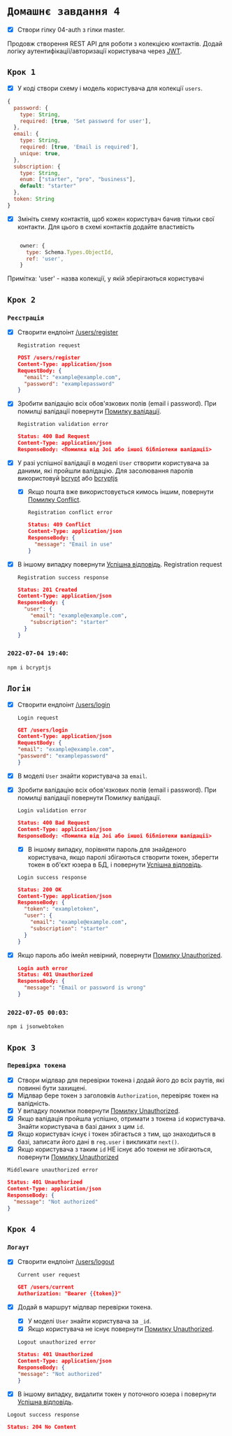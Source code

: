 # `Домашнє завдання 4`

- [x] Створи гілку 04-auth з гілки master.

Продовж створення REST API для роботи з колекцією контактів. Додай логіку
аутентифікації/авторизації користувача через [JWT](https://jwt.io/).

## `Крок 1`

- [x] У коді створи схему і модель користувача для колекції `users`.

```js
{
  password: {
    type: String,
    required: [true, 'Set password for user'],
  },
  email: {
    type: String,
    required: [true, 'Email is required'],
    unique: true,
  },
  subscription: {
    type: String,
    enum: ["starter", "pro", "business"],
    default: "starter"
  },
  token: String
}
```

- [x] Змініть схему контактів, щоб кожен користувач бачив тільки свої контакти.
      Для цього в схемі контактів додайте властивість

```js

    owner: {
      type: Schema.Types.ObjectId,
      ref: 'user',
    }
```

Примітка: 'user' - назва колекції, у якій зберігаються користувачі

## `Крок 2`

### `Реєстрація`

- [x] Створити ендпоінт
      [/users/register](https://github.com/goitacademy/nodejs-homework/blob/master/homework-04/README.ua.md#registration-request)

  `Registration request`

  ```json
  POST /users/register
  Content-Type: application/json
  RequestBody: {
    "email": "example@example.com",
    "password": "examplepassword"
  }
  ```

- [x] Зробити валідацію всіх обов'язкових полів (email і password). При помилці
      валідації повернути
      [Помилку валідації](https://github.com/goitacademy/nodejs-homework/blob/master/homework-04/README.ua.md#registration-validation-error).

  `Registration validation error`

  ```json
  Status: 400 Bad Request
  Content-Type: application/json
  ResponseBody: <Помилка від Joi або іншої бібліотеки валідації>
  ```

- [x] У разі успішної валідації в моделі `User` створити користувача за даними,
      які пройшли валідацію. Для засолювання паролів використовуй
      [bcrypt](https://www.npmjs.com/package/bcrypt) або
      [bcryptjs](https://www.npmjs.com/package/bcryptjs)

  - [x] Якщо пошта вже використовується кимось іншим, повернути
        [Помилку Conflict](https://github.com/goitacademy/nodejs-homework/blob/master/homework-04/README.ua.md#registration-conflict-error).

    `Registration conflict error`

    ```json
    Status: 409 Conflict
    Content-Type: application/json
    ResponseBody: {
      "message": "Email in use"
    }
    ```

- [x] В іншому випадку повернути
      [Успішна відповідь](https://github.com/goitacademy/nodejs-homework/blob/master/homework-04/README.ua.md#registration-success-response).
      Registration request

  `Registration success response`

  ```json
  Status: 201 Created
  Content-Type: application/json
  ResponseBody: {
    "user": {
      "email": "example@example.com",
      "subscription": "starter"
    }
  }
  ```

### `2022-07-04 19:40`:

```bash
npm i bcryptjs
```

## `Логін`

- [x] Створити ендпоінт
      [/users/login](https://github.com/goitacademy/nodejs-homework/blob/master/homework-04/README.ua.md#login-request)

  `Login request`

  ```json
  GET /users/login
  Content-Type: application/json
  RequestBody: {
  "email": "example@example.com",
  "password": "examplepassword"
  }
  ```

- [x] В моделі `User` знайти користувача за `email`.

- [x] Зробити валідацію всіх обов'язкових полів (email і password). При помилці
      валідації повернути Помилку валідації.

  `Login validation error`

  ```json
  Status: 400 Bad Request
  Content-Type: application/json
  ResponseBody: <Помилка від Joi або іншої бібліотеки валідації>
  ```

  - [x] В іншому випадку, порівняти пароль для знайденого користувача, якщо
        паролі збігаються створити токен, зберегти токен в об'єкт юзера в БД, і
        повернути
        [Успішна відповідь](https://github.com/goitacademy/nodejs-homework/blob/master/homework-04/README.ua.md#login-success-response).

  `Login success response`

  ```json
  Status: 200 OK
  Content-Type: application/json
  ResponseBody: {
    "token": "exampletoken",
    "user": {
      "email": "example@example.com",
      "subscription": "starter"
    }
  }
  ```

- [x] Якщо пароль або імейл невірний, повернути
      [Помилку Unauthorized](https://github.com/goitacademy/nodejs-homework/blob/master/homework-04/README.ua.md#login-auth-error).

  ```json
  Login auth error
  Status: 401 Unauthorized
  ResponseBody: {
    "message": "Email or password is wrong"
  }
  ```

### `2022-07-05 00:03`:

```bash
npm i jsonwebtoken
```

## `Крок 3`

### `Перевірка токена`

- [x] Створи мідлвар для перевірки токена і додай його до всіх раутів, які
      повинні бути захищені.
- [x] Мідлвар бере токен з заголовків `Authorization`, перевіряє токен на
      валідність.
- [x] У випадку помилки повернути
      [Помилку Unauthorized](https://github.com/goitacademy/nodejs-homework/blob/master/homework-04/README.ua.md#middleware-unauthorized-error).
- [x] Якщо валідація пройшла успішно, отримати з токена `id` користувача. Знайти
      користувача в базі даних з цим `id`.
- [x] Якщо користувач існує і токен збігається з тим, що знаходиться в базі,
      записати його дані в `req.user` і викликати `next()`.
- [x] Якщо користувача з таким `id` НЕ існує або токени не збігаються, повернути
      [Помилку Unauthorized](https://github.com/goitacademy/nodejs-homework/blob/master/homework-04/README.ua.md#middleware-unauthorized-error)

`Middleware unauthorized error`

```json
Status: 401 Unauthorized
Content-Type: application/json
ResponseBody: {
  "message": "Not authorized"
}
```

## `Крок 4`

### `Логаут`

- [x] Створити ендпоінт
      [/users/logout](https://github.com/goitacademy/nodejs-homework/blob/master/homework-04/README.ua.md#logout-request)

  `Current user request`

  ```json
  GET /users/current
  Authorization: "Bearer {{token}}"
  ```

- [x] Додай в маршрут мідлвар перевірки токена.

  - [x] У моделі `User` знайти користувача за `_id`.
  - [x] Якщо користувача не існує повернути
        [Помилку Unauthorized](https://github.com/goitacademy/nodejs-homework/blob/master/homework-04/README.ua.md#logout-unauthorized-error).

  `Logout unauthorized error`

  ```json
  Status: 401 Unauthorized
  Content-Type: application/json
  ResponseBody: {
  "message": "Not authorized"
  }
  ```

- [x] В іншому випадку, видалити токен у поточного юзера і повернути
      [Успішна відповідь](https://github.com/goitacademy/nodejs-homework/blob/master/homework-04/README.ua.md#logout-success-response).

`Logout success response`

```json
Status: 204 No Content
```
